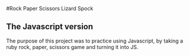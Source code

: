 #Rock Paper Scissors Lizard Spock
## The Javascript version

The purpose of this project was to practice using Javascript, by taking a ruby rock, paper, scissors game and turning it into JS.

